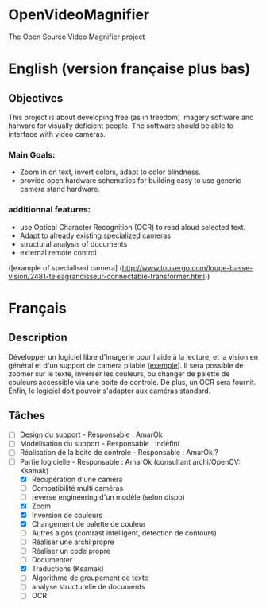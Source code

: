 # OpenVideoMagnifier
The Open Source Video Magnifier project

# English (version française plus bas)

## Objectives
This project is about developing free (as in freedom) imagery software and harware for visually deficient people. The software should be able to interface with video cameras.
### Main Goals:
- Zoom in on text, invert colors, adapt to color blindness.
- provide open hardware schematics for building easy to use generic camera stand hardware.
### additionnal features:
- use Optical Character Recognition (OCR) to read aloud selected text.
- Adapt to already existing specialized cameras
- structural analysis of documents
- external remote control

([example of specialised camera] (http://www.tousergo.com/loupe-basse-vision/2481-teleagrandisseur-connectable-transformer.html))

# Français

## Description
Développer un logiciel libre d'imagerie pour l'aide à la lecture, et la vision en général et d'un support de caméra pliable ([exemple](http://www.tousergo.com/loupe-basse-vision/2481-teleagrandisseur-connectable-transformer.html)). Il sera possible de zoomer sur le texte, inverser les couleurs, ou changer de palette de couleurs accessible via une boite de controle. De plus, un OCR sera fournit. Enfin, le logiciel doit pouvoir s'adapter aux caméras standard.

## Tâches
- [ ] Design du support - Responsable : AmarOk
- [ ] Modélisation du support - Responsable : Indéfini
- [ ] Réalisation de la boite de controle - Responsable : AmarOk ?
- [ ] Partie logicielle - Responsable : AmarOk (consultant archi/OpenCV: Ksamak)
     - [X] Récupération d'une caméra
     - [ ] Compatibilité multi caméras
     - [ ] reverse engineering d'un modèle (selon dispo)
     - [X] Zoom
     - [X] Inversion de couleurs
     - [X] Changement de palette de couleur
     - [ ] Autres algos (contrast intelligent, detection de contours)
     - [ ] Réaliser une archi propre
     - [ ] Réaliser un code propre
     - [ ] Documenter
     - [X] Traductions (Ksamak)
     - [ ] Algorithme de groupement de texte
     - [ ] analyse structurelle de documents
     - [ ] OCR
